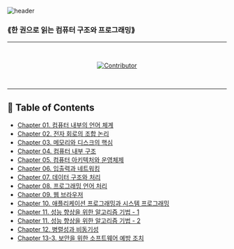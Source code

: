![header](https://capsule-render.vercel.app/api?type=wave&color=auto&height=400&section=header&text=computer-study&fontSize=80)

### ⟪한 권으로 읽는 컴퓨터 구조와 프로그래밍⟫

---

<div align=center>

<br>
  
[![Contributor](https://contrib.rocks/image?repo=seoulsaram/computer-study)](https://github.com/seoulsaram/computer-study/graphs/contributors)

<br>
  
</div>

---

## 📝 Table of Contents

- [Chapter 01. 컴퓨터 내부의 언어 체계](Chapter01/README.md)
- [Chapter 02. 전자 회로의 조합 논리](Chapter02/README.md)
- [Chapter 03. 메모리와 디스크의 핵심](Chapter03/README.md)
- [Chapter 04. 컴퓨터 내부 구조](Chapter04/README.md)
- [Chapter 05. 컴퓨터 아키텍처와 운영체제](Chapter05/README.md)
- [Chapter 06. 입출력과 네트워킹](Chapter06/README.md)
- [Chapter 07. 데이터 구조와 처리](Chapter07/README.md)
- [Chapter 08. 프로그래밍 언어 처리](Chapter08/README.md)
- [Chapter 09. 웹 브라우저](Chapter09/README.md)
- [Chapter 10. 애플리케이션 프로그래밍과 시스템 프로그래밍](Chapter10/README.md)
- [Chapter 11. 성능 향상을 위한 알고리즘 기법 - 1](Chapter11/11-1.md)
- [Chapter 11. 성능 향상을 위한 알고리즘 기법 - 2](Chapter11/11장.md)
- [Chapter 12. 병렬성과 비동기성](Chapter12/README.md)
- [Chapter 13-3. 보안을 위한 소프트웨어 예방 조치](Chapter13-3/README.md)
